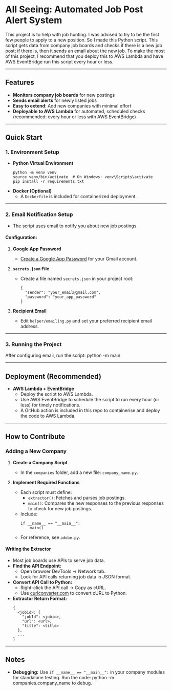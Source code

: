 # All Seeing: Automated Job Post Alert System
This project is to help with job hunting. I was advised to try to be the first few people to apply to a new position. So I made this Python script. This script gets data from company job boards and checks if there is a new job post; if there is, then it sends an email about the new job. To make the most of this project, I recommend that you deploy this to AWS Lambda and have AWS EventBridge run this script every hour or less.

---

## Features

- **Monitors company job boards** for new postings
- **Sends email alerts** for newly listed jobs
- **Easy to extend**: Add new companies with minimal effort
- **Deployable to AWS Lambda** for automated, scheduled checks (recommended: every hour or less with AWS EventBridge)

---

## Quick Start

### 1. Environment Setup

- **Python Virtual Environment**
    ```
    python -m venv venv
    source venv/bin/activate  # On Windows: venv\Scripts\activate
    pip install -r requirements.txt
    ```
- **Docker (Optional)**
    - A `Dockerfile` is included for containerized deployment.

---

### 2. Email Notification Setup

- The script uses email to notify you about new job postings.

#### Configuration:

1. **Google App Password**
    - [Create a Google App Password](https://support.google.com/accounts/answer/185833?hl=en) for your Gmail account.

2. **`secrets.json` File**
    - Create a file named `secrets.json` in your project root:
      ```
      {
        "sender": "your_email@gmail.com",
        "password": "your_app_password"
      }
      ```

3. **Recipient Email**
    - Edit `helper/emailing.py` and set your preferred recipient email address.

---

### 3. Running the Project

After configuring email, run the script: python -m main

---

## Deployment (Recommended)

- **AWS Lambda + EventBridge**
    - Deploy the script to AWS Lambda.
    - Use AWS EventBridge to schedule the script to run every hour (or less) for timely notifications.
    - A GitHub action is included in this repo to containerise and deploy the code to AWS Lambda.

---

## How to Contribute

### Adding a New Company

1. **Create a Company Script**
    - In the `companies` folder, add a new file: `company_name.py`.

2. **Implement Required Functions**
    - Each script must define:
        - `extractor()`: Fetches and parses job postings.
        - `main()`: Compares the new responses to the previous responses to check for new job postings.
    - Include:
        ```
        if __name__ == "__main__":
            main()
        ```
    - For reference, see `adobe.py`.

#### Writing the Extractor

- Most job boards use APIs to serve job data.
- **Find the API Endpoint:**
    - Open browser DevTools → Network tab.
    - Look for API calls returning job data in JSON format.
- **Convert API Call to Python:**
    - Right-click the API call → Copy as cURL.
    - Use [curlconverter.com](https://curlconverter.com/) to convert cURL to Python.
- **Extractor Return Format:**
    ```
    {
      <jobid>: {
        "jobId": <jobid>,
        "url": <url>,
        "title": <title>
      },
      ...
    }
    ```

---

## Notes

- **Debugging:** Use `if __name__ == "__main__":` in your company modules for standalone testing. Run the code: python -m companies.company_name to debug.


